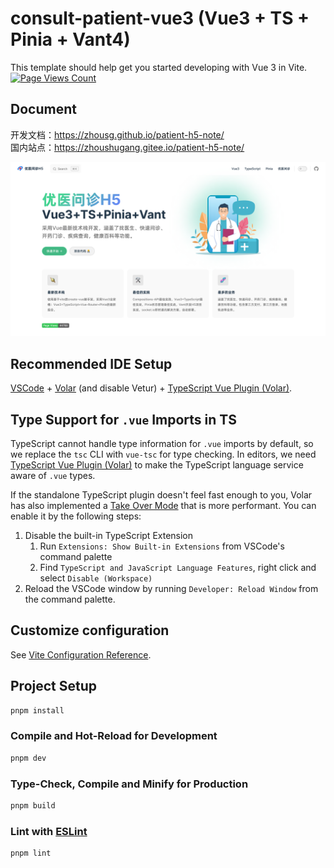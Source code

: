 # consult-patient-vue3 (Vue3 + TS + Pinia + Vant4)


This template should help get you started developing with Vue 3 in Vite.    [![Page Views Count](https://badges.toozhao.com/badges/01H7Y5SE9F8P5Q0KBXGGP4ZDAG/orange.svg)](https://badges.toozhao.com/stats/01H7Y5SE9F8P5Q0KBXGGP4ZDAG "Get your own page views count badge on badges.toozhao.com")


## Document 


开发文档：https://zhousg.github.io/patient-h5-note/   
国内站点：https://zhoushugang.gitee.io/patient-h5-note/


![](./public/bg1.png)


## Recommended IDE Setup


[VSCode](https://code.visualstudio.com/) + [Volar](https://marketplace.visualstudio.com/items?itemName=Vue.volar) (and disable Vetur) + [TypeScript Vue Plugin (Volar)](https://marketplace.visualstudio.com/items?itemName=Vue.vscode-typescript-vue-plugin).


## Type Support for `.vue` Imports in TS


TypeScript cannot handle type information for `.vue` imports by default, so we replace the `tsc` CLI with `vue-tsc` for type checking. In editors, we need [TypeScript Vue Plugin (Volar)](https://marketplace.visualstudio.com/items?itemName=Vue.vscode-typescript-vue-plugin) to make the TypeScript language service aware of `.vue` types.


If the standalone TypeScript plugin doesn't feel fast enough to you, Volar has also implemented a [Take Over Mode](https://github.com/johnsoncodehk/volar/discussions/471#discussioncomment-1361669) that is more performant. You can enable it by the following steps:


1. Disable the built-in TypeScript Extension
    1) Run `Extensions: Show Built-in Extensions` from VSCode's command palette
    2) Find `TypeScript and JavaScript Language Features`, right click and select `Disable (Workspace)`
2. Reload the VSCode window by running `Developer: Reload Window` from the command palette.


## Customize configuration


See [Vite Configuration Reference](https://vitejs.dev/config/).


## Project Setup


```sh
pnpm install
```


### Compile and Hot-Reload for Development


```sh
pnpm dev
```


### Type-Check, Compile and Minify for Production


```sh
pnpm build
```


### Lint with [ESLint](https://eslint.org/)

```sh
pnpm lint
```
